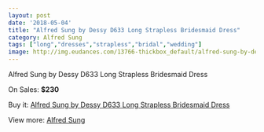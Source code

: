 ```yaml
---
layout: post
date: '2018-05-04'
title: "Alfred Sung by Dessy D633 Long Strapless Bridesmaid Dress"
category: Alfred Sung
tags: ["long","dresses","strapless","bridal","wedding"]
image: http://img.eudances.com/13766-thickbox_default/alfred-sung-by-dessy-d633-long-strapless-bridesmaid-dress.jpg
---
```

Alfred Sung by Dessy D633 Long Strapless Bridesmaid Dress

On Sales: **$230**
<a href="https://www.eudances.com/en/alfred-sung/4142-alfred-sung-by-dessy-d633-long-strapless-bridesmaid-dress.html"><amp-img layout="responsive" width="600" height="600" src="//img.eudances.com/13766-thickbox_default/alfred-sung-by-dessy-d633-long-strapless-bridesmaid-dress.jpg" alt="Alfred Sung by Dessy D633 Long Strapless Bridesmaid Dress 0" /></a>
<a href="https://www.eudances.com/en/alfred-sung/4142-alfred-sung-by-dessy-d633-long-strapless-bridesmaid-dress.html"><amp-img layout="responsive" width="600" height="600" src="//img.eudances.com/13769-thickbox_default/alfred-sung-by-dessy-d633-long-strapless-bridesmaid-dress.jpg" alt="Alfred Sung by Dessy D633 Long Strapless Bridesmaid Dress 1" /></a>
<a href="https://www.eudances.com/en/alfred-sung/4142-alfred-sung-by-dessy-d633-long-strapless-bridesmaid-dress.html"><amp-img layout="responsive" width="600" height="600" src="//img.eudances.com/13768-thickbox_default/alfred-sung-by-dessy-d633-long-strapless-bridesmaid-dress.jpg" alt="Alfred Sung by Dessy D633 Long Strapless Bridesmaid Dress 2" /></a>
<a href="https://www.eudances.com/en/alfred-sung/4142-alfred-sung-by-dessy-d633-long-strapless-bridesmaid-dress.html"><amp-img layout="responsive" width="600" height="600" src="//img.eudances.com/13767-thickbox_default/alfred-sung-by-dessy-d633-long-strapless-bridesmaid-dress.jpg" alt="Alfred Sung by Dessy D633 Long Strapless Bridesmaid Dress 3" /></a>

Buy it: [Alfred Sung by Dessy D633 Long Strapless Bridesmaid Dress](https://www.eudances.com/en/alfred-sung/4142-alfred-sung-by-dessy-d633-long-strapless-bridesmaid-dress.html "Alfred Sung by Dessy D633 Long Strapless Bridesmaid Dress")

View more: [Alfred Sung](https://www.eudances.com/en/52-alfred-sung "Alfred Sung")